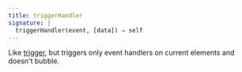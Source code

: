 ```yaml
---
title: triggerHandler
signature: |
  triggerHandler(event, [data]) ⇒ self
---
```


Like [trigger](#trigger), but triggers only event handlers on current
elements and doesn't bubble.
